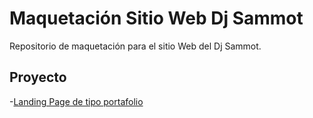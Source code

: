 # Maquetación Sitio Web Dj Sammot

Repositorio de maquetación para el sitio Web del Dj Sammot.

## Proyecto

-[Landing Page de tipo portafolio](https://agostinagil.github.io/maquetacion-sammot)
